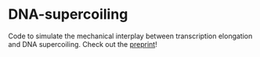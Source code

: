 # DNA-supercoiling
Code to simulate the mechanical interplay between transcription elongation and DNA supercoiling. Check out the [preprint](https://www.biorxiv.org/content/10.1101/2021.03.04.433986v1.abstract)!
